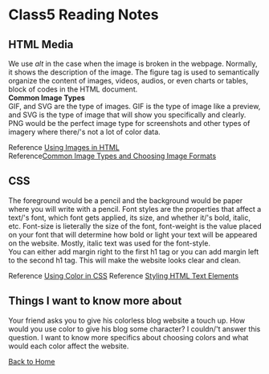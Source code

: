 # Class5 Reading Notes

## HTML Media

We use *alt* in the case when the image is broken in the webpage. Normally, it shows the description of the image. The figure tag is used to semantically organize the content of images, videos, audios, or even charts or tables, block of codes in the HTML document.  
**Common Image Types**  
GIF, and SVG are the type of images. GIF is the type of image like a preview, and SVG is the type of image that will show you specifically and clearly.  
PNG would be the perfect image type for screenshots and other types of imagery where there/'s not a lot of color data.

Reference [Using Images in HTML](https://developer.mozilla.org/en-US/docs/Learn/HTML/Multimedia_and_embedding/Images_in_HTML)  
Reference[Common Image Types and Choosing Image Formats](https://developer.mozilla.org/en-US/docs/Web/Media/Formats/Image_types)  

## CSS

The foreground would be a pencil and the background would be paper where you will write with a pencil. Font styles are the properties that affect a text/'s font, which font gets applied, its size, and whether it/'s bold, italic, etc. Font-size is lieterally the size of the font, font-weight is the value placed on your font that will determine how bold or light your text will be appeared on the website. Mostly, italic text was used for the font-style.  
You can either add margin right to the first h1 tag or you can add margin left to the second h1 tag. This will make the website looks clear and clean.

Reference [Using Color in CSS](https://developer.mozilla.org/en-US/docs/Web/CSS/CSS_Colors/Applying_color)
Reference [Styling HTML Text Elements](https://developer.mozilla.org/en-US/docs/Learn/CSS/Styling_text/Fundamentals)

## Things I want to know more about

Your friend asks you to give his colorless blog website a touch up. How would you use color to give his blog some character? I couldn/'t answer this question. I want to know more specifics about choosing colors and what would each color affect the website.

[Back to Home](../../README.md)
